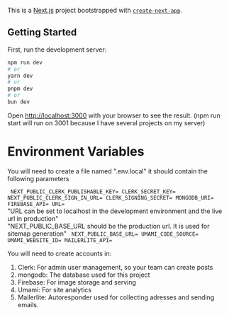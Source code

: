 This is a [Next.js](https://nextjs.org) project bootstrapped with [`create-next-app`](https://github.com/vercel/next.js/tree/canary/packages/create-next-app).

## Getting Started

First, run the development server:

```bash
npm run dev
# or
yarn dev
# or
pnpm dev
# or
bun dev
```

Open [http://localhost:3000](http://localhost:3000) with your browser to see the result.
(npm run start will run on 3001 because I have several projects on my server)

# Environment Variables
You will need to create a file named ".env.local" it should contain the following parameters

<code> NEXT_PUBLIC_CLERK_PUBLISHABLE_KEY=
 CLERK_SECRET_KEY=
 NEXT_PUBLIC_CLERK_SIGN_IN_URL=
 CLERK_SIGNING_SECRET=
 MONGODB_URI=
 FIREBASE_API=
 URL= </code><br>
"URL can be set to localhost in the development environment and the live url in production"<br>
"NEXT_PUBLIC_BASE_URL should be the production url. It is used for sitemap generation"
<code> NEXT_PUBLIC_BASE_URL=
 UMAMI_CODE_SOURCE=
 UMAMI_WEBSITE_ID=
 MAILERLITE_API= </code>

You will need to create accounts in:
1) Clerk: For admin user management, so your team can create posts
2) mongodb: The database used for this project
3) Firebase: For image storage and serving
4) Umami: For site analytics
5) Mailerlite: Autoresponder used for collecting adresses and sending emails.
